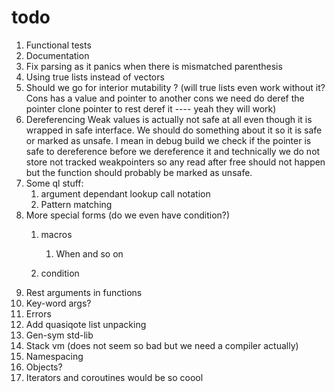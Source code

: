 # todo

1. Functional tests
2. Documentation
3. Fix parsing as it panics when there is mismatched parenthesis
4. Using true lists instead of vectors
5. Should we go for interior mutability ? (will true lists even work without it? Cons has a value and pointer to another cons we need do deref the pointer clone pointer to rest deref it ---- yeah they will work)
6. Dereferencing Weak values is actually not safe at all even though it is wrapped in safe interface. We should do something about it so it is safe or marked as unsafe. I mean in debug build we check if the pointer is safe to dereference before we dereference it and technically we do not store not tracked weakpointers so any read after free should not happen but the function should probably be marked as unsafe.
7. Some ql stuff:
   1. argument dependant lookup call notation
   2. Pattern matching
8. More special forms (do we even have condition?)
   1. macros

      1. When and so on
   2. condition
9. Rest arguments in functions
10. Key-word args?
11. Errors
12. Add quasiqote list unpacking
13. Gen-sym std-lib
14. Stack vm (does not seem so bad but we need a compiler actually)
15. Namespacing
16. Objects?
17. Iterators and coroutines would be so coool
